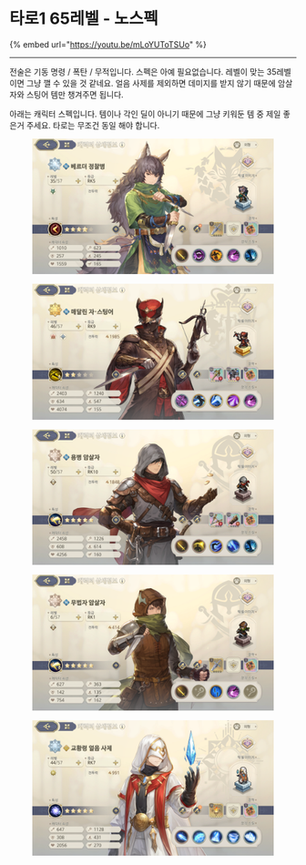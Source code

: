 # 타로1 65레벨 - 노스펙

{% embed url="https://youtu.be/mLoYUToTSUo" %}

***

전술은 기동 명령 / 폭탄 / 무적입니다. 스펙은 아예 필요없습니다. 레벨이 맞는 35레벨이면 그냥 깰 수 있을 것 같네요. 얼음 사제를 제외하면 데미지를 받지 않기 때문에 암살자와 스팅어 템만 챙겨주면 됩니다.

아래는 캐릭터 스펙입니다. 템이나 각인 딜이 아니기 때문에 그냥 키워둔 템 중 제일 좋은거 주세요. 타로는 무조건 동일 해야 합니다.

<figure><img src="../../../.gitbook/assets/4.png" alt=""><figcaption></figcaption></figure>

<figure><img src="../../../.gitbook/assets/image.png" alt=""><figcaption></figcaption></figure>

<figure><img src="../../../.gitbook/assets/image (1).png" alt=""><figcaption></figcaption></figure>

<figure><img src="../../../.gitbook/assets/5.png" alt=""><figcaption></figcaption></figure>

<figure><img src="../../../.gitbook/assets/3.png" alt=""><figcaption></figcaption></figure>
